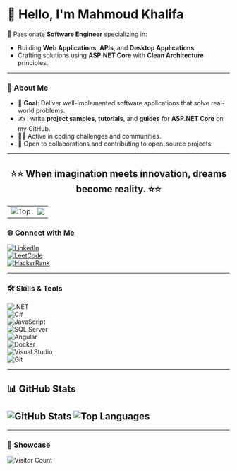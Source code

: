 # 👋 Hello, I'm Mahmoud Khalifa

🌟 Passionate **Software Engineer** specializing in:  
- Building **Web Applications**, **APIs**, and **Desktop Applications**.  
- Crafting solutions using **ASP.NET Core** with **Clean Architecture** principles.  
---

### 🚀 About Me  
- 🔭 **Goal**: Deliver well-implemented software applications that solve real-world problems.  
- ✍️ I write **project samples**, **tutorials**, and **guides** for **ASP.NET Core** on my GitHub.  
- 👨‍💻 Active in coding challenges and communities.  
- 🤝 Open to collaborations and contributing to open-source projects.  

---

<h2 align="center">⭐⭐ When imagination meets innovation, dreams become reality. ⭐⭐</h2>
<table>
  <tr>
    <td >
      <img src="https://media.giphy.com/media/26BRzozg4TCBXv6QU/giphy.gif" alt="Top"><br>
    </td>
    <td >
      <img src="https://media.giphy.com/media/qgQUggAC3Pfv687qPC/giphy.gif" >
    </td>
    
  </tr>
</table>

### 🌐 Connect with Me  

[![LinkedIn](https://img.shields.io/badge/LinkedIn-blue?style=for-the-badge&logo=linkedin)](https://www.linkedin.com/in/mahmoud-khalifa-643936138/)  
[![LeetCode](https://img.shields.io/badge/LeetCode-orange?style=for-the-badge&logo=leetcode)](https://leetcode.com/mahmudkhalifa1/)  
[![HackerRank](https://img.shields.io/badge/HackerRank-green?style=for-the-badge&logo=hackerrank)](https://www.hackerrank.com/mahmudkhalifa1?hr_r=1/)  

---

### 🛠️ Skills & Tools  

![.NET](https://img.shields.io/badge/.NET-512BD4?style=for-the-badge&logo=dotnet&logoColor=white)  
![C#](https://img.shields.io/badge/C%23-239120?style=for-the-badge&logo=csharp&logoColor=white)  
![JavaScript](https://img.shields.io/badge/JavaScript-F7DF1E?style=for-the-badge&logo=javascript&logoColor=black)  
![SQL Server](https://img.shields.io/badge/SQL%20Server-CC2927?style=for-the-badge&logo=microsoftsqlserver&logoColor=white)  
![Angular](https://img.shields.io/badge/Angular-DD0031?style=for-the-badge&logo=angular&logoColor=white)  
![Docker](https://img.shields.io/badge/Docker-2496ED?style=for-the-badge&logo=docker&logoColor=white)  
![Visual Studio](https://img.shields.io/badge/Visual%20Studio-5C2D91?style=for-the-badge&logo=visualstudio&logoColor=white)  
![Git](https://img.shields.io/badge/Git-F05032?style=for-the-badge&logo=git&logoColor=white)  

---


## 📊 GitHub Stats  

![GitHub Stats](https://github-readme-stats.vercel.app/api?username=khalifa005&show_icons=true&theme=radical&hide_border=true) 
![Top Languages](https://github-readme-stats.vercel.app/api/top-langs/?username=khalifa005&layout=compact&theme=dark)  
---

---

### 📣 Showcase  
![Visitor Count](https://visitor-badge.laobi.icu/badge?page_id=khalifa005.khalifa005)  




